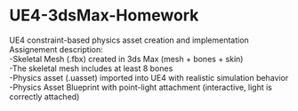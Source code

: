 # UE4-3dsMax-Homework
 UE4 constraint-based physics asset creation and implementation <br>
 Assignement description:<br>
 -Skeletal Mesh (.fbx) created in 3ds Max (mesh + bones + skin) <br>
 -The skeletal mesh includes at least 8 bones<br>
 -Physics asset (.uasset) imported into UE4 with realistic simulation behavior<br>
 -Physics Asset Blueprint with point-light attachment (interactive, light is correctly attached)
